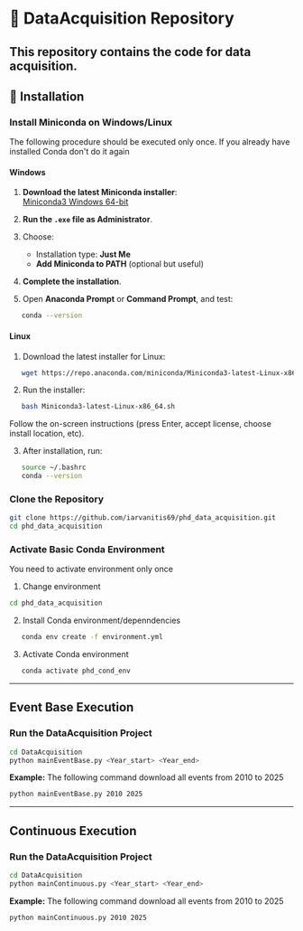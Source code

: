 # 📘 DataAcquisition Repository
This repository contains the code for data acquisition.
---
## 🧩 Installation

### Install Miniconda on Windows/Linux
The following procedure should be executed only once. If you already have installed Conda don't do it again

#### Windows

1. **Download the latest Miniconda installer**:  
   [Miniconda3 Windows 64-bit](https://repo.anaconda.com/miniconda/Miniconda3-latest-Windows-x86_64.exe)

2. **Run the `.exe` file as Administrator**.

3. Choose:
   - Installation type: **Just Me**
   - **Add Miniconda to PATH** (optional but useful)

4. **Complete the installation**.

5. Open **Anaconda Prompt** or **Command Prompt**, and test:
```bash
   conda --version
```

#### Linux

1. Download the latest installer for Linux:
```bash
   wget https://repo.anaconda.com/miniconda/Miniconda3-latest-Linux-x86_64.sh
```
2. Run the installer:
```bash
   bash Miniconda3-latest-Linux-x86_64.sh
```
   Follow the on-screen instructions (press Enter, accept license, choose install location, etc).

3. After installation, run:
```bash
   source ~/.bashrc
   conda --version
```


### Clone the Repository
```bash
git clone https://github.com/iarvanitis69/phd_data_acquisition.git
cd phd_data_acquisition
```

### Activate Basic Conda Environment
You need to activate environment only once

1. Change environment 
```bash
cd phd_data_acquisition
```
2. Install Conda environment/depenndencies
```bash
   conda env create -f environment.yml
```` 
3. Activate Conda environment
```bash
   conda activate phd_cond_env
```
---

## Event Base Execution

### Run the DataAcquisition Project
```bash
cd DataAcquisition
python mainEventBase.py <Year_start> <Year_end>
```

**Example:**
The following command download all events from 2010 to 2025
```bash
python mainEventBase.py 2010 2025 
```

---
## Continuous Execution

### Run the DataAcquisition Project
```bash
cd DataAcquisition
python mainContinuous.py <Year_start> <Year_end>
```

**Example:**
The following command download all events from 2010 to 2025
```bash
python mainContinuous.py 2010 2025 
```



